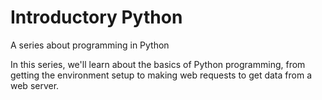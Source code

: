 # Introductory Python
A series about programming in Python

In this series, we'll learn about the basics of Python programming, from getting the environment setup to making web requests to get data from a web server.
